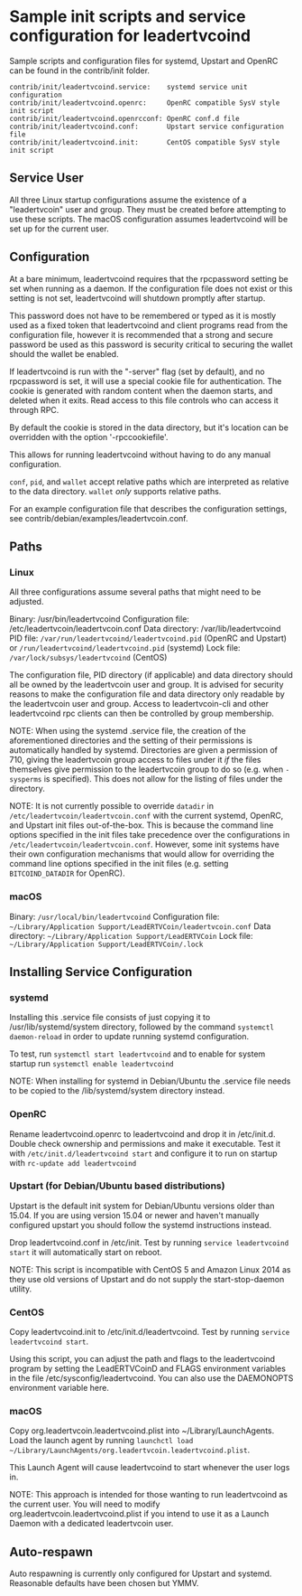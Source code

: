 Sample init scripts and service configuration for leadertvcoind
==========================================================

Sample scripts and configuration files for systemd, Upstart and OpenRC
can be found in the contrib/init folder.

    contrib/init/leadertvcoind.service:    systemd service unit configuration
    contrib/init/leadertvcoind.openrc:     OpenRC compatible SysV style init script
    contrib/init/leadertvcoind.openrcconf: OpenRC conf.d file
    contrib/init/leadertvcoind.conf:       Upstart service configuration file
    contrib/init/leadertvcoind.init:       CentOS compatible SysV style init script

Service User
---------------------------------

All three Linux startup configurations assume the existence of a "leadertvcoin" user
and group.  They must be created before attempting to use these scripts.
The macOS configuration assumes leadertvcoind will be set up for the current user.

Configuration
---------------------------------

At a bare minimum, leadertvcoind requires that the rpcpassword setting be set
when running as a daemon.  If the configuration file does not exist or this
setting is not set, leadertvcoind will shutdown promptly after startup.

This password does not have to be remembered or typed as it is mostly used
as a fixed token that leadertvcoind and client programs read from the configuration
file, however it is recommended that a strong and secure password be used
as this password is security critical to securing the wallet should the
wallet be enabled.

If leadertvcoind is run with the "-server" flag (set by default), and no rpcpassword is set,
it will use a special cookie file for authentication. The cookie is generated with random
content when the daemon starts, and deleted when it exits. Read access to this file
controls who can access it through RPC.

By default the cookie is stored in the data directory, but it's location can be overridden
with the option '-rpccookiefile'.

This allows for running leadertvcoind without having to do any manual configuration.

`conf`, `pid`, and `wallet` accept relative paths which are interpreted as
relative to the data directory. `wallet` *only* supports relative paths.

For an example configuration file that describes the configuration settings,
see contrib/debian/examples/leadertvcoin.conf.

Paths
---------------------------------

### Linux

All three configurations assume several paths that might need to be adjusted.

Binary:              /usr/bin/leadertvcoind
Configuration file:  /etc/leadertvcoin/leadertvcoin.conf
Data directory:      /var/lib/leadertvcoind
PID file:            `/var/run/leadertvcoind/leadertvcoind.pid` (OpenRC and Upstart) or `/run/leadertvcoind/leadertvcoind.pid` (systemd)
Lock file:           `/var/lock/subsys/leadertvcoind` (CentOS)

The configuration file, PID directory (if applicable) and data directory
should all be owned by the leadertvcoin user and group.  It is advised for security
reasons to make the configuration file and data directory only readable by the
leadertvcoin user and group.  Access to leadertvcoin-cli and other leadertvcoind rpc clients
can then be controlled by group membership.

NOTE: When using the systemd .service file, the creation of the aforementioned
directories and the setting of their permissions is automatically handled by
systemd. Directories are given a permission of 710, giving the leadertvcoin group
access to files under it _if_ the files themselves give permission to the
leadertvcoin group to do so (e.g. when `-sysperms` is specified). This does not allow
for the listing of files under the directory.

NOTE: It is not currently possible to override `datadir` in
`/etc/leadertvcoin/leadertvcoin.conf` with the current systemd, OpenRC, and Upstart init
files out-of-the-box. This is because the command line options specified in the
init files take precedence over the configurations in
`/etc/leadertvcoin/leadertvcoin.conf`. However, some init systems have their own
configuration mechanisms that would allow for overriding the command line
options specified in the init files (e.g. setting `BITCOIND_DATADIR` for
OpenRC).

### macOS

Binary:              `/usr/local/bin/leadertvcoind`
Configuration file:  `~/Library/Application Support/LeadERTVCoin/leadertvcoin.conf`
Data directory:      `~/Library/Application Support/LeadERTVCoin`
Lock file:           `~/Library/Application Support/LeadERTVCoin/.lock`

Installing Service Configuration
-----------------------------------

### systemd

Installing this .service file consists of just copying it to
/usr/lib/systemd/system directory, followed by the command
`systemctl daemon-reload` in order to update running systemd configuration.

To test, run `systemctl start leadertvcoind` and to enable for system startup run
`systemctl enable leadertvcoind`

NOTE: When installing for systemd in Debian/Ubuntu the .service file needs to be copied to the /lib/systemd/system directory instead.

### OpenRC

Rename leadertvcoind.openrc to leadertvcoind and drop it in /etc/init.d.  Double
check ownership and permissions and make it executable.  Test it with
`/etc/init.d/leadertvcoind start` and configure it to run on startup with
`rc-update add leadertvcoind`

### Upstart (for Debian/Ubuntu based distributions)

Upstart is the default init system for Debian/Ubuntu versions older than 15.04. If you are using version 15.04 or newer and haven't manually configured upstart you should follow the systemd instructions instead.

Drop leadertvcoind.conf in /etc/init.  Test by running `service leadertvcoind start`
it will automatically start on reboot.

NOTE: This script is incompatible with CentOS 5 and Amazon Linux 2014 as they
use old versions of Upstart and do not supply the start-stop-daemon utility.

### CentOS

Copy leadertvcoind.init to /etc/init.d/leadertvcoind. Test by running `service leadertvcoind start`.

Using this script, you can adjust the path and flags to the leadertvcoind program by
setting the LeadERTVCoinD and FLAGS environment variables in the file
/etc/sysconfig/leadertvcoind. You can also use the DAEMONOPTS environment variable here.

### macOS

Copy org.leadertvcoin.leadertvcoind.plist into ~/Library/LaunchAgents. Load the launch agent by
running `launchctl load ~/Library/LaunchAgents/org.leadertvcoin.leadertvcoind.plist`.

This Launch Agent will cause leadertvcoind to start whenever the user logs in.

NOTE: This approach is intended for those wanting to run leadertvcoind as the current user.
You will need to modify org.leadertvcoin.leadertvcoind.plist if you intend to use it as a
Launch Daemon with a dedicated leadertvcoin user.

Auto-respawn
-----------------------------------

Auto respawning is currently only configured for Upstart and systemd.
Reasonable defaults have been chosen but YMMV.
